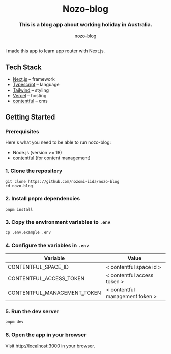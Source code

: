 <div align="center">
  <h1 align="center">Nozo-blog</h1>
  <h3>This is a blog app about working holiday in Australia.</h3>
</div>

<div align="center">
  <a href="https://nozo-blog-one.vercel.app/">nozo-blog</a>
</div>

<br />

I made this app to learn app router with Next.js.

<!-- ## Demo

![Nozo-blog Welcome GIF](.github/images/papermark-welcome.gif) -->

## Tech Stack

- [Next.js](https://nextjs.org/) – framework
- [Typescript](https://www.typescriptlang.org/) – language
- [Tailwind](https://tailwindcss.com/) – styling
- [Vercel](https://vercel.com/) – hosting
- [contentful](https://www.contentful.com/) – cms

## Getting Started

### Prerequisites

Here's what you need to be able to run nozo-blog:

- Node.js (version >= 18)
- [contentful](https://www.contentful.com/) (for content management)

### 1. Clone the repository

```shell
git clone https://github.com/nozomi-iida/nozo-blog
cd nozo-blog
```

### 2. Install pnpm dependencies

```shell
pnpm install
```

### 3. Copy the environment variables to `.env`

```shell
cp .env.example .env
```

### 4. Configure the variables in `.env`

| Variable                    | Value                           |
| --------------------------- | ------------------------------- |
| CONTENTFUL_SPACE_ID         | < contentful space id >         |
| CONTENTFUL_ACCESS_TOKEN     | < contentful access token >     |
| CONTENTFUL_MANAGEMENT_TOKEN | < contentful management token > |

### 5. Run the dev server

```shell
pnpm dev
```

### 6. Open the app in your browser

Visit [http://localhost:3000](http://localhost:3000) in your browser.
